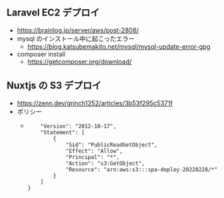 ## Laravel EC2 デプロイ

- https://brainlog.jp/server/aws/post-2808/
- mysql のインストール中に起こったエラー
  - https://blog.katsubemakito.net/mysql/mysql-update-error-gpg
- composer install
  - https://getcomposer.org/download/

## Nuxtjs の S3 デプロイ

- https://zenn.dev/grinch1252/articles/3b53f295c5371f
- ポリシー
  - ```{
    	"Version": "2012-10-17",
    	"Statement": [
    		{
    			"Sid": "PublicReadGetObject",
    			"Effect": "Allow",
    			"Principal": "*",
    			"Action": "s3:GetObject",
    			"Resource": "arn:aws:s3:::spa-deploy-20220228/*"
    		}
    	]
    }
    ```
